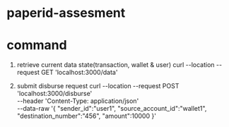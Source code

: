# paperid-assesment

# command
1. retrieve current data state(transaction,  wallet & user)
curl --location --request GET 'localhost:3000/data'

2. submit disburse request
curl --location --request POST 'localhost:3000/disburse' \
--header 'Content-Type: application/json' \
--data-raw '{
    "sender_id":"user1",
    "source_account_id":"wallet1",
    "destination_number":"456",
    "amount":10000
}' 